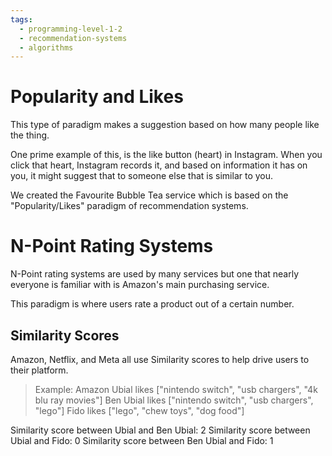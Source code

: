 ```yaml
---
tags:
  - programming-level-1-2
  - recommendation-systems
  - algorithms
---
```

# Popularity and Likes

This type of paradigm makes a suggestion based on how many
people like the thing.

One prime example of this, is the like button (heart) in Instagram.
When you click that heart, Instagram records it, and based on information it has on you, it might suggest that to someone else that is similar to you.

We created the Favourite Bubble Tea service which is based on the "Popularity/Likes"
paradigm of recommendation systems.


# N-Point Rating Systems

N-Point rating systems are used by many services
but one that nearly everyone is familiar with is 
Amazon's main purchasing service.

This paradigm is where users rate a product out 
of a certain number.


## Similarity Scores

Amazon, Netflix, and Meta all use Similarity scores to help drive users to their platform.

> Example: Amazon
> Ubial likes ["nintendo switch", "usb chargers", "4k blu ray movies"]
> Ben Ubial likes ["nintendo switch", "usb chargers", "lego"]
> Fido likes ["lego", "chew toys", "dog food"]

Similarity score between Ubial and Ben Ubial: 2
Similarity score between Ubial and Fido: 0
Similarity score between Ben Ubial and Fido: 1

